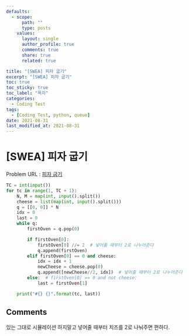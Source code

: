 ```yaml
---
defaults:
  - scope:
      path: ""
      type: posts
    values:
      layout: single
      author_profile: true
      comments: true
      share: true
      related: true

title: "[SWEA] 피자 굽기"
excerpt: "[SWEA] 피자 굽기"
toc: true
toc_sticky: true
toc_label: "목차"
categories:
  - Coding Test
tags:
  - [Coding Test, python, queue]
date: 2021-08-31
last_modified_at: 2021-08-31
---
```

# [SWEA] 피자 굽기

Problem URL : [피자 굽기](https://swexpertacademy.com/main/learn/course/subjectDetail.do?subjectId=AWOVIoJqqfYDFAWg#)

```python
TC = int(input())
for tc in range(1, TC + 1):
    N, M = map(int, input().split())
    cheese = list(map(int, input().split()))
    q = [[0, 0]] * N
    idx = 0
    last = 0
    while q:
        firstOven = q.pop(0)

        if firstOven[0]:
            firstOven[0] //= 2  # 넣어줄 때부터 2로 나누어준다
            q.append(firstOven)
        elif firstOven[0] == 0 and cheese:
            idx = idx + 1
            newCheese = cheese.pop(0)
            q.append([newCheese//2, idx])  # 넣어줄 때부터 2로 나누어준다
        else:  # firstOven[0] == 0 and not cheese:
            last = firstOven[1]

    print("#{} {}".format(tc, last))
```

## Comments
있는 그대로 시뮬레이션 하지말고 넣어줄 때부터 치즈를 2로 나눠주면 편하다.
